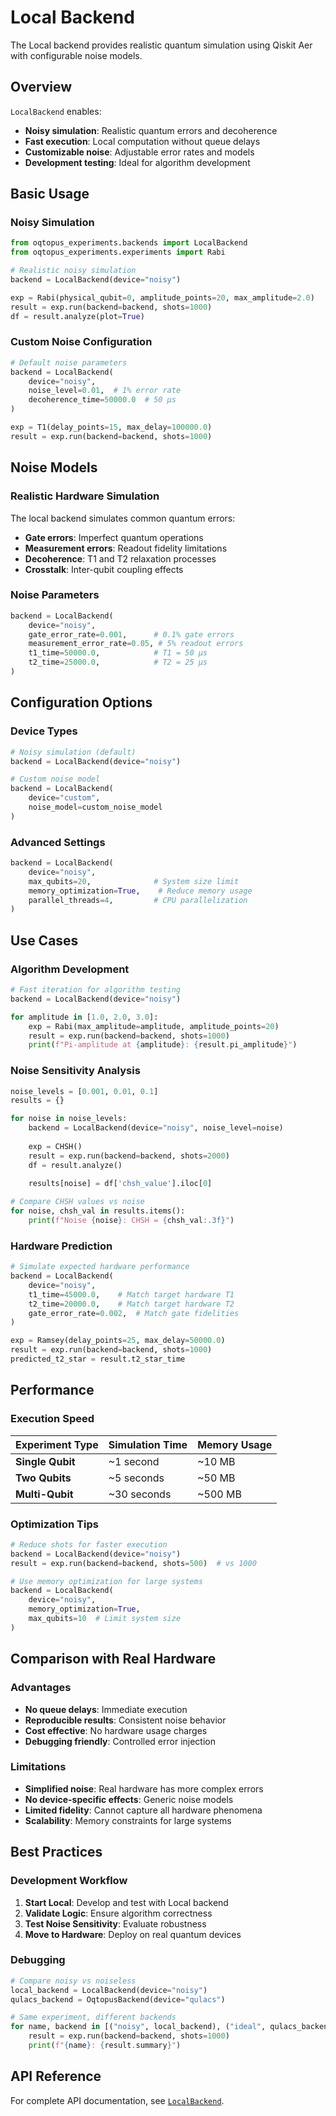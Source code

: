 # Local Backend

The Local backend provides realistic quantum simulation using Qiskit Aer with configurable noise models.

## Overview

`LocalBackend` enables:
- **Noisy simulation**: Realistic quantum errors and decoherence
- **Fast execution**: Local computation without queue delays
- **Customizable noise**: Adjustable error rates and models
- **Development testing**: Ideal for algorithm development

## Basic Usage

### Noisy Simulation

```python
from oqtopus_experiments.backends import LocalBackend
from oqtopus_experiments.experiments import Rabi

# Realistic noisy simulation
backend = LocalBackend(device="noisy")

exp = Rabi(physical_qubit=0, amplitude_points=20, max_amplitude=2.0)
result = exp.run(backend=backend, shots=1000)
df = result.analyze(plot=True)
```

### Custom Noise Configuration

```python
# Default noise parameters
backend = LocalBackend(
    device="noisy",
    noise_level=0.01,  # 1% error rate
    decoherence_time=50000.0  # 50 μs
)

exp = T1(delay_points=15, max_delay=100000.0)
result = exp.run(backend=backend, shots=1000)
```

## Noise Models

### Realistic Hardware Simulation

The local backend simulates common quantum errors:

- **Gate errors**: Imperfect quantum operations
- **Measurement errors**: Readout fidelity limitations  
- **Decoherence**: T1 and T2 relaxation processes
- **Crosstalk**: Inter-qubit coupling effects

### Noise Parameters

```python
backend = LocalBackend(
    device="noisy",
    gate_error_rate=0.001,      # 0.1% gate errors
    measurement_error_rate=0.05, # 5% readout errors
    t1_time=50000.0,            # T1 = 50 μs
    t2_time=25000.0,            # T2 = 25 μs
)
```

## Configuration Options

### Device Types

```python
# Noisy simulation (default)
backend = LocalBackend(device="noisy")

# Custom noise model
backend = LocalBackend(
    device="custom",
    noise_model=custom_noise_model
)
```

### Advanced Settings

```python
backend = LocalBackend(
    device="noisy",
    max_qubits=20,              # System size limit
    memory_optimization=True,    # Reduce memory usage
    parallel_threads=4,         # CPU parallelization
)
```

## Use Cases

### Algorithm Development

```python
# Fast iteration for algorithm testing
backend = LocalBackend(device="noisy")

for amplitude in [1.0, 2.0, 3.0]:
    exp = Rabi(max_amplitude=amplitude, amplitude_points=20)
    result = exp.run(backend=backend, shots=1000)
    print(f"Pi-amplitude at {amplitude}: {result.pi_amplitude}")
```

### Noise Sensitivity Analysis

```python
noise_levels = [0.001, 0.01, 0.1]
results = {}

for noise in noise_levels:
    backend = LocalBackend(device="noisy", noise_level=noise)
    
    exp = CHSH()
    result = exp.run(backend=backend, shots=2000)
    df = result.analyze()
    
    results[noise] = df['chsh_value'].iloc[0]

# Compare CHSH values vs noise
for noise, chsh_val in results.items():
    print(f"Noise {noise}: CHSH = {chsh_val:.3f}")
```

### Hardware Prediction

```python
# Simulate expected hardware performance
backend = LocalBackend(
    device="noisy",
    t1_time=45000.0,    # Match target hardware T1
    t2_time=20000.0,    # Match target hardware T2
    gate_error_rate=0.002,  # Match gate fidelities
)

exp = Ramsey(delay_points=25, max_delay=50000.0)
result = exp.run(backend=backend, shots=1000)
predicted_t2_star = result.t2_star_time
```

## Performance

### Execution Speed

| Experiment Type | Simulation Time | Memory Usage |
|----------------|-----------------|--------------|
| **Single Qubit** | ~1 second | ~10 MB |
| **Two Qubits** | ~5 seconds | ~50 MB |
| **Multi-Qubit** | ~30 seconds | ~500 MB |

### Optimization Tips

```python
# Reduce shots for faster execution
backend = LocalBackend(device="noisy")
result = exp.run(backend=backend, shots=500)  # vs 1000

# Use memory optimization for large systems
backend = LocalBackend(
    device="noisy",
    memory_optimization=True,
    max_qubits=10  # Limit system size
)
```

## Comparison with Real Hardware

### Advantages

- **No queue delays**: Immediate execution
- **Reproducible results**: Consistent noise behavior
- **Cost effective**: No hardware usage charges
- **Debugging friendly**: Controlled error injection

### Limitations

- **Simplified noise**: Real hardware has more complex errors
- **No device-specific effects**: Generic noise models
- **Limited fidelity**: Cannot capture all hardware phenomena
- **Scalability**: Memory constraints for large systems

## Best Practices

### Development Workflow

1. **Start Local**: Develop and test with Local backend
2. **Validate Logic**: Ensure algorithm correctness
3. **Test Noise Sensitivity**: Evaluate robustness
4. **Move to Hardware**: Deploy on real quantum devices

### Debugging

```python
# Compare noisy vs noiseless
local_backend = LocalBackend(device="noisy")
qulacs_backend = OqtopusBackend(device="qulacs")

# Same experiment, different backends
for name, backend in [("noisy", local_backend), ("ideal", qulacs_backend)]:
    result = exp.run(backend=backend, shots=1000)
    print(f"{name}: {result.summary}")
```

## API Reference

For complete API documentation, see [`LocalBackend`](../reference/oqtopus_experiments/backends/local_backend.md).